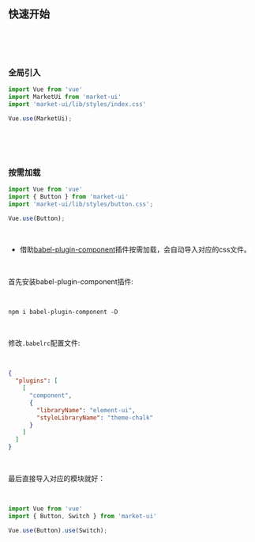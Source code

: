 ## 快速开始

<br>
<br>
<br>

### 全局引入

```javascript
import Vue from 'vue'
import MarketUi from 'market-ui'
import 'market-ui/lib/styles/index.css'

Vue.use(MarketUi);
```

<br>
<br>
<br>

### 按需加载

```javascript
import Vue from 'vue'
import { Button } from 'market-ui'
import 'market-ui/lib/styles/button.css';

Vue.use(Button);
```

<br>

- 借助[babel-plugin-component](https://github.com/ElementUI/babel-plugin-component)插件按需加载，会自动导入对应的css文件。

<br>

首先安装babel-plugin-component插件:

<br>

```shell
npm i babel-plugin-component -D
```

<br>

修改`.babelrc`配置文件:

<br>

```json
{
  "plugins": [
    [
      "component",
      {
        "libraryName": "element-ui",
        "styleLibraryName": "theme-chalk"
      }
    ]
  ]
}
```

<br>

最后直接导入对应的模块就好：

<br>

```javascript
import Vue from 'vue'
import { Button, Switch } from 'market-ui'

Vue.use(Button).use(Switch);
```
